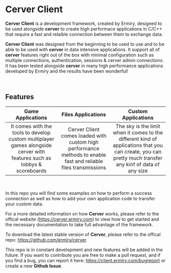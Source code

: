 # Cerver Client

**Cerver Client** is a development framework, created by Ermiry, designed to be used alongside **cerver** to create high performace applications in C/C++ that require a fast and relaible connection between them to exchange data.

**Cerver Client** was designed from the beginning to be used to use and to be able to be used with **cerver** in data intensive applications. It support all of **cerver** features right out of the box with minimal configuration such as multiple connections, authentication, sessions & cerver admin connections. It has been tested alongside **cerver** in many high performance applications developed by Ermiry and the results have been wonderful!

&nbsp;

## Features

Game Applications          | Files Applications        | Custom Applications      |
:-------------------------:|:-------------------------:|:-------------------------:
It comes with the tools to develop custom multiplayer games alongside cerver with features such as lobbys & scoreboards | Cerver Client comes loaded with custom high performance methods to enable fast and reliable files transmissions | The sky is the limit when it comes to the different kind of applications that you can create, you can pretty much transfer any kinf of data of any size

&nbsp;
&nbsp;

In this repo you will find some examples on how to perform a success connection as well as how to add your own application code to transfer your custom data.

For a more detailed information on how **Cerver** works, please refer to the offical website (https://cerver.ermiry.com) to view how to get started and the necessary documentation to take full advantage of the framework. 

To download the latest stable version of **Cerver**, please refer to the offical repo: https://github.com/ermiry/cerver

This repo is in constant development and new features will be added in the future. If you want to contribute you are free to make a pull request, and if you find a bug, you can report it here: https://client.ermiry.com/bugreport or create a new **Github Issue**.